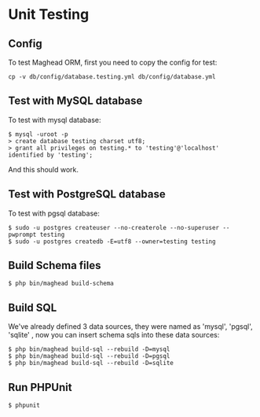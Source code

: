 Unit Testing
============

## Config

To test Maghead ORM, first you need to copy the config for test:

    cp -v db/config/database.testing.yml db/config/database.yml

## Test with MySQL database

To test with mysql database:

    $ mysql -uroot -p
    > create database testing charset utf8;
    > grant all privileges on testing.* to 'testing'@'localhost' identified by 'testing';

And this should work.

## Test with PostgreSQL database

To test with pgsql database:

    $ sudo -u postgres createuser --no-createrole --no-superuser --pwprompt testing
    $ sudo -u postgres createdb -E=utf8 --owner=testing testing


## Build Schema files

    $ php bin/maghead build-schema

## Build SQL 

We've already defined 3 data sources, they were named as 'mysql', 'pgsql', 'sqlite' , 
now you can insert schema sqls into these data sources:

    $ php bin/maghead build-sql --rebuild -D=mysql
    $ php bin/maghead build-sql --rebuild -D=pgsql
    $ php bin/maghead build-sql --rebuild -D=sqlite

## Run PHPUnit

    $ phpunit

